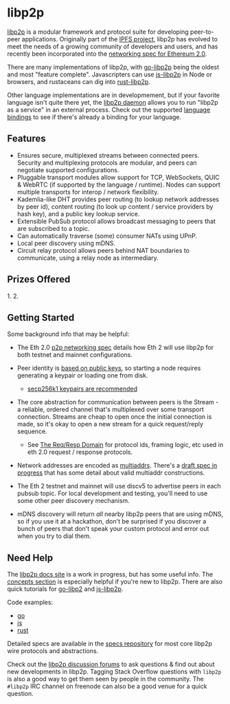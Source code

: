 # libp2p

[libp2p](https://libp2p.io) is a modular framework and protocol suite for
developing peer-to-peer applications. Originally part of the [IPFS
project](https://ipfs.io), libp2p has evolved to meet the needs of a growing
community of developers and users, and has recently been incorporated into the
[networking spec for Ethereum
2.0](https://github.com/ethereum/eth2.0-specs/blob/dev/specs/networking/p2p-interface.md).

There are many implementations of libp2p, with
[go-libp2p](https://github.com/libp2p/go-libp2p) being the oldest and most
"feature complete". Javascripters can use
[js-libp2p](https://github.com/libp2p/js-libp2p) in Node or browsers, and
rustaceans can dig into [rust-libp2p](https://github.com/libp2p/rust-libp2p).

Other language implementations are in developmement, but if your favorite
language isn't quite there yet, the [libp2p
daemon](https://github.com/libp2p/go-libp2p-daemon) allows you to run "libp2p as
a service" in an external process. Check out the supported [language
bindings](https://github.com/libp2p/go-libp2p-daemon#language-bindings) to see
if there's already a binding for your language.

## Features

-   Ensures secure, multiplexed streams between connected peers. Security and
    multiplexing protocols are modular, and peers can negotiate supported
    configurations.
-   Pluggable transport modules allow support for TCP, WebSockets, QUIC & WebRTC
    (if supported by the language / runtime). Nodes can support multiple
    transports for interop / network flexibility.
-   Kademlia-like DHT provides peer routing (to lookup network addresses by peer
    id), content routing (to look up content / service providers by hash key),
    and a public key lookup service.
-   Extensible PubSub protocol allows broadcast messaging to peers that are
    subscribed to a topic.
-   Can automatically traverse (some) consumer NATs using UPnP.
-   Local peer discovery using mDNS.
-   Circuit relay protocol allows peers behind NAT boundaries to communicate,
    using a relay node as intermediary.

## Prizes Offered

1\.
2\.

## Getting Started

Some background info that may be helpful:

- The Eth 2.0 [p2p networking
  spec](https://github.com/ethereum/eth2.0-specs/blob/dev/specs/networking/p2p-interface.md)
  details how Eth 2 will use libp2p for both testnet and mainnet configurations.

- Peer identity is [based on public keys](https://github.com/libp2p/specs/blob/master/peer-ids/peer-ids.md), so starting a node requires generating
  a keypair or loading one from disk. 
  - [secp256k1 keypairs are recommended](https://github.com/ethereum/eth2.0-specs/blob/dev/specs/networking/p2p-interface.md#interop-1)
    
- The core abstraction for communication between peers is the Stream - a
  reliable, ordered channel that's multiplexed over some transport connection.
  Streams are cheap to open once the initial connection is made, so it's okay to
  open a new stream for a quick request/reply sequence.
  - See [The Req/Resp
    Domain](https://github.com/ethereum/eth2.0-specs/blob/dev/specs/networking/p2p-interface.md#the-reqresp-domain)
    for protocol ids, framing logic, etc used in eth 2.0 request / response protocols.
  
- Network addresses are encoded as
  [multiaddrs](https://github.com/multiformats/multiaddr). There's a [draft spec
  in progress](https://github.com/libp2p/specs/pull/191) that has some detail
  about valid multiaddr constructions.

- The Eth 2 testnet and mainnet will use discv5 to advertise peers in each
  pubsub topic. For local development and testing, you'll need to use some other
  peer discovery mechanism.
  
- mDNS discovery will return _all_ nearby libp2p peers that are using mDNS, so
  if you use it at a hackathon, don't be surprised if you discover a bunch of
  peers that don't speak your custom protocol and error out when you try to dial
  them.


## Need Help

The [libp2p docs site](https://docs.libp2p.io) is a work in progress, but has
some useful info. The [concepts section](https://docs.libp2p.io/concepts/) is
especially helpful if you're new to libp2p. There are also quick tutorials for
[go-libp2](https://docs.libp2p.io/tutorials/getting-started/go/) and
[js-libp2p](https://docs.libp2p.io/tutorials/getting-started/javascript/).

Code examples:

- [go](https://github.com/libp2p/go-libp2p-examples)
- [js](https://github.com/libp2p/js-libp2p/tree/master/examples)
- [rust](https://github.com/libp2p/rust-libp2p/tree/master/examples)

Detailed specs are available in the [specs
repository](https://github.com/libp2p/specs) for most core libp2p wire
protocols and abstractions.

Check out the [libp2p discussion forums](https://discuss.libp2p.io) to ask
questions & find out about new developments in libp2p. Tagging Stack Overflow
questions with `libp2p` is also a good way to get them seen by people in the
community. The `#libp2p` IRC channel on freenode can also be a good venue for a
quick question.
